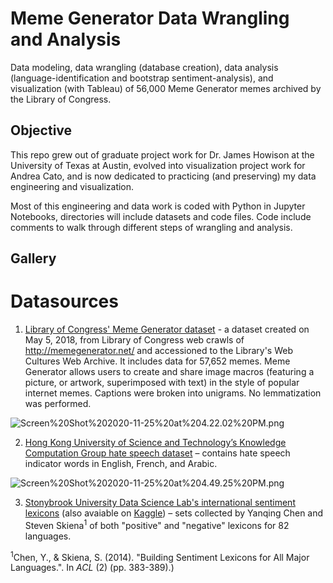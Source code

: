 # Meme Generator Data Wrangling and Analysis
Data modeling, data wrangling (database creation), data analysis (language-identification and bootstrap sentiment-analysis), and visualization (with Tableau) of 56,000 Meme Generator memes archived by the Library of Congress. 

## Objective
This repo grew out of graduate project work for Dr. James Howison at the University of Texas at Austin, evolved into visualization project work for Andrea Cato, and is now dedicated to practicing (and preserving) my data engineering and visualization.

Most of this engineering and data work is coded with Python in Jupyter Notebooks, directories will include datasets and code files. Code include comments to walk through different steps of wrangling and analysis.

## Gallery

# Datasources

1. [Library of Congress' Meme Generator dataset](https://www.loc.gov/item/2018655320/) - a dataset created on May 5, 2018, from Library of Congress web crawls of http://memegenerator.net/ and accessioned to the Library's Web Cultures Web Archive. It includes data for 57,652 memes. Meme Generator allows users to create and share image macros (featuring a picture, or artwork, superimposed with text) in the style of popular internet memes. Captions were broken into unigrams. No lemmatization was performed.

![Screen%20Shot%202020-11-25%20at%204.22.02%20PM.png](attachment:Screen%20Shot%202020-11-25%20at%204.22.02%20PM.png)

2. [Hong Kong University of Science and Technology’s Knowledge Computation Group hate speech dataset](https://github.com/HKUST-KnowComp/MLMA_hate_speech) – contains hate speech indicator words in English, French, and Arabic.

![Screen%20Shot%202020-11-25%20at%204.49.25%20PM.png](attachment:Screen%20Shot%202020-11-25%20at%204.49.25%20PM.png)

3. [Stonybrook University Data Science Lab's international sentiment lexicons](https://sites.google.com/site/datascienceslab/projects/multilingualsentiment) (also avaiable on [Kaggle](https://www.kaggle.com/rtatman/sentiment-lexicons-for-81-languages)) – sets collected by Yanqing Chen and Steven Skiena<sup>1</sup> of both "positive" and "negative" lexicons for 82 languages.

<sup>1</sup>Chen, Y., & Skiena, S. (2014). "Building Sentiment Lexicons for All Major Languages.". In *ACL* (2) (pp. 383-389).)




